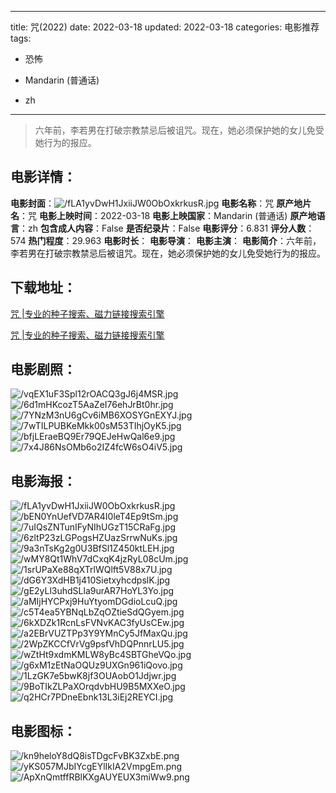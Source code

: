 
---
title: 咒(2022)
date: 2022-03-18
updated: 2022-03-18
categories: 电影推荐
tags:
- 恐怖

- Mandarin (普通话)
- zh
---


> 六年前，李若男在打破宗教禁忌后被诅咒。现在，她必须保护她的女儿免受她行为的报应。

## **电影详情**：

**电影封面**：<img src="https://image.tmdb.org/t/p/w200/fLA1yvDwH1JxiiJW0ObOxkrkusR.jpg" alt="/fLA1yvDwH1JxiiJW0ObOxkrkusR.jpg" title="/fLA1yvDwH1JxiiJW0ObOxkrkusR.jpg">
**电影名称**：咒
**原产地片名**：咒
**电影上映时间**：2022-03-18
**电影上映国家**：Mandarin (普通话)
**原产地语言**：zh
**包含成人内容**：False
**是否纪录片**：False
**电影评分**：6.831
**评分人数**：574
**热门程度**：29.963
**电影时长**：
**电影导演**：
**电影主演**：
**电影简介**：六年前，李若男在打破宗教禁忌后被诅咒。现在，她必须保护她的女儿免受她行为的报应。

## **下载地址**：
[咒 |专业的种子搜索、磁力链接搜索引擎](https://movie.amd794.com:2083/?search=%E5%92%92&ordering=&mode=match_phrase&page_size=10&page=1)

[咒 |专业的种子搜索、磁力链接搜索引擎](https://movie.amd794.com:2083/?search=%E5%92%92&ordering=&mode=match_phrase&page_size=10&page=1)
 

## **电影剧照**：
<img src="https://image.tmdb.org/t/p/original/vqEX1uF3Spl12rOACQ3gJ6j4MSR.jpg" alt="/vqEX1uF3Spl12rOACQ3gJ6j4MSR.jpg" title="/vqEX1uF3Spl12rOACQ3gJ6j4MSR.jpg"><img src="https://image.tmdb.org/t/p/original/6d1mHKcozT5AaZeI76ehJrBt0hr.jpg" alt="/6d1mHKcozT5AaZeI76ehJrBt0hr.jpg" title="/6d1mHKcozT5AaZeI76ehJrBt0hr.jpg"><img src="https://image.tmdb.org/t/p/original/7YNzM3nU6gCv6iMB6XOSYGnEXYJ.jpg" alt="/7YNzM3nU6gCv6iMB6XOSYGnEXYJ.jpg" title="/7YNzM3nU6gCv6iMB6XOSYGnEXYJ.jpg"><img src="https://image.tmdb.org/t/p/original/7wTILPUBKeMkk00sM53TIhjOyK5.jpg" alt="/7wTILPUBKeMkk00sM53TIhjOyK5.jpg" title="/7wTILPUBKeMkk00sM53TIhjOyK5.jpg"><img src="https://image.tmdb.org/t/p/original/bfjLEraeBQ9Er79QEJeHwQal6e9.jpg" alt="/bfjLEraeBQ9Er79QEJeHwQal6e9.jpg" title="/bfjLEraeBQ9Er79QEJeHwQal6e9.jpg"><img src="https://image.tmdb.org/t/p/original/7x4J86NsOMb6o2IZ4fcW6sO4iV5.jpg" alt="/7x4J86NsOMb6o2IZ4fcW6sO4iV5.jpg" title="/7x4J86NsOMb6o2IZ4fcW6sO4iV5.jpg">

## **电影海报**：
<img src="https://image.tmdb.org/t/p/original/fLA1yvDwH1JxiiJW0ObOxkrkusR.jpg" alt="/fLA1yvDwH1JxiiJW0ObOxkrkusR.jpg" title="/fLA1yvDwH1JxiiJW0ObOxkrkusR.jpg"><img src="https://image.tmdb.org/t/p/original/bEN0YnUefVD7AR4I0leT4Ep9tSm.jpg" alt="/bEN0YnUefVD7AR4I0leT4Ep9tSm.jpg" title="/bEN0YnUefVD7AR4I0leT4Ep9tSm.jpg"><img src="https://image.tmdb.org/t/p/original/7uIQsZNTunIFyNIhUGzT15CRaFg.jpg" alt="/7uIQsZNTunIFyNIhUGzT15CRaFg.jpg" title="/7uIQsZNTunIFyNIhUGzT15CRaFg.jpg"><img src="https://image.tmdb.org/t/p/original/6zltP23zLGPogsHZUazSrrwNuKs.jpg" alt="/6zltP23zLGPogsHZUazSrrwNuKs.jpg" title="/6zltP23zLGPogsHZUazSrrwNuKs.jpg"><img src="https://image.tmdb.org/t/p/original/9a3nTsKg2g0U3BfSl1Z450ktLEH.jpg" alt="/9a3nTsKg2g0U3BfSl1Z450ktLEH.jpg" title="/9a3nTsKg2g0U3BfSl1Z450ktLEH.jpg"><img src="https://image.tmdb.org/t/p/original/wMY8Qt1WhV7dCxqK4jzRyL08cUm.jpg" alt="/wMY8Qt1WhV7dCxqK4jzRyL08cUm.jpg" title="/wMY8Qt1WhV7dCxqK4jzRyL08cUm.jpg"><img src="https://image.tmdb.org/t/p/original/1srUPaXe88qXTrlWQlft5V88x7U.jpg" alt="/1srUPaXe88qXTrlWQlft5V88x7U.jpg" title="/1srUPaXe88qXTrlWQlft5V88x7U.jpg"><img src="https://image.tmdb.org/t/p/original/dG6Y3XdHB1j410SietxyhcdpslK.jpg" alt="/dG6Y3XdHB1j410SietxyhcdpslK.jpg" title="/dG6Y3XdHB1j410SietxyhcdpslK.jpg"><img src="https://image.tmdb.org/t/p/original/gE2yLl3uhdSLla9urAR7HoYL3Yo.jpg" alt="/gE2yLl3uhdSLla9urAR7HoYL3Yo.jpg" title="/gE2yLl3uhdSLla9urAR7HoYL3Yo.jpg"><img src="https://image.tmdb.org/t/p/original/aMIjHYCPxj9HuYtyomDGdioLcuQ.jpg" alt="/aMIjHYCPxj9HuYtyomDGdioLcuQ.jpg" title="/aMIjHYCPxj9HuYtyomDGdioLcuQ.jpg"><img src="https://image.tmdb.org/t/p/original/c5T4ea5YBNqLbZqOZtieSdQGyem.jpg" alt="/c5T4ea5YBNqLbZqOZtieSdQGyem.jpg" title="/c5T4ea5YBNqLbZqOZtieSdQGyem.jpg"><img src="https://image.tmdb.org/t/p/original/6kXDZk1RcnLsFVNvKAC3fyUsCEw.jpg" alt="/6kXDZk1RcnLsFVNvKAC3fyUsCEw.jpg" title="/6kXDZk1RcnLsFVNvKAC3fyUsCEw.jpg"><img src="https://image.tmdb.org/t/p/original/a2EBrVUZTPp3Y9YMnCy5JfMaxQu.jpg" alt="/a2EBrVUZTPp3Y9YMnCy5JfMaxQu.jpg" title="/a2EBrVUZTPp3Y9YMnCy5JfMaxQu.jpg"><img src="https://image.tmdb.org/t/p/original/2WpZKCCfVrVg9psfVhDQPnnrLU5.jpg" alt="/2WpZKCCfVrVg9psfVhDQPnnrLU5.jpg" title="/2WpZKCCfVrVg9psfVhDQPnnrLU5.jpg"><img src="https://image.tmdb.org/t/p/original/wZtHt9xdmKMLW8yBc4SBTGheVQo.jpg" alt="/wZtHt9xdmKMLW8yBc4SBTGheVQo.jpg" title="/wZtHt9xdmKMLW8yBc4SBTGheVQo.jpg"><img src="https://image.tmdb.org/t/p/original/g6xM1zEtNaOQUz9UXGn961iQovo.jpg" alt="/g6xM1zEtNaOQUz9UXGn961iQovo.jpg" title="/g6xM1zEtNaOQUz9UXGn961iQovo.jpg"><img src="https://image.tmdb.org/t/p/original/1LzGK7e5bwK8jf3OUAobO1Jdjwr.jpg" alt="/1LzGK7e5bwK8jf3OUAobO1Jdjwr.jpg" title="/1LzGK7e5bwK8jf3OUAobO1Jdjwr.jpg"><img src="https://image.tmdb.org/t/p/original/9BoTIkZLPaXOrqdvbHU9B5MXXeO.jpg" alt="/9BoTIkZLPaXOrqdvbHU9B5MXXeO.jpg" title="/9BoTIkZLPaXOrqdvbHU9B5MXXeO.jpg"><img src="https://image.tmdb.org/t/p/original/q2HCr7PDneEbnk13L3iEj2REYCI.jpg" alt="/q2HCr7PDneEbnk13L3iEj2REYCI.jpg" title="/q2HCr7PDneEbnk13L3iEj2REYCI.jpg">

## **电影图标**：
<img src="https://image.tmdb.org/t/p/original/kn9heloY8dQ8isTDgcFvBK3ZxbE.png" alt="/kn9heloY8dQ8isTDgcFvBK3ZxbE.png" title="/kn9heloY8dQ8isTDgcFvBK3ZxbE.png"><img src="https://image.tmdb.org/t/p/original/yKS057MJbIYcgEYlIkIA2VmpgEm.png" alt="/yKS057MJbIYcgEYlIkIA2VmpgEm.png" title="/yKS057MJbIYcgEYlIkIA2VmpgEm.png"><img src="https://image.tmdb.org/t/p/original/ApXnQmtffRBlKXgAUYEUX3miWw9.png" alt="/ApXnQmtffRBlKXgAUYEUX3miWw9.png" title="/ApXnQmtffRBlKXgAUYEUX3miWw9.png">
